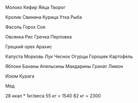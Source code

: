 Молоко
Кефир
Яйца
Творог

Кролик
Свинина
Курица
Утка
Рыба

Фасоль
Горох
Соя

Овсянка
Рис
Гречка
Перловка

Грецкий орех
Арахис

Капуста
Морковь
Лук
Чеснок
Огурцы
Горошек
Картофель

Яблоки
Бананы
Апельсины
Мандарины
Гранат
Лимон

Изюм
Курага

Мед

28 ккал * 1кг/веса
55 кг = 1540
82 кг = 2300